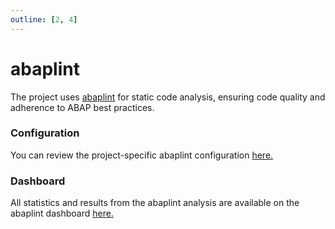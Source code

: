 ```yaml
---
outline: [2, 4]
---
```

# abaplint

The project uses [abaplint](https://abaplint.app/) for static code analysis, ensuring code quality and adherence to ABAP best practices.

### Configuration
You can review the project-specific abaplint configuration [here.](https://github.com/abap2UI5/abap2UI5/blob/main/ci/abaplint/abaplint.jsonc)

### Dashboard
All statistics and results from the abaplint analysis are available on the abaplint dashboard [here.](https://abaplint.app/stats/abap2UI5/abap2UI5)

